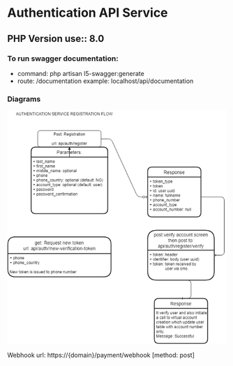 # Authentication API Service

## PHP Version use:: 8.0

### To run swagger documentation:
- command: php artisan l5-swagger:generate
- route: /documentation example: localhost/api/documentation

### Diagrams

![Registration flow](./resources/diagram/enk_pay_registration.png)

Webhook url: https://{domain}/payment/webhook [method: post]
